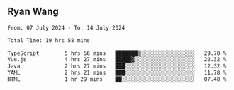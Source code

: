 ## Ryan Wang

<!--START_SECTION:waka-->

```txt
From: 07 July 2024 - To: 14 July 2024

Total Time: 19 hrs 58 mins

TypeScript        5 hrs 56 mins   ███████▒░░░░░░░░░░░░░░░░░   29.78 %
Vue.js            4 hrs 27 mins   █████▓░░░░░░░░░░░░░░░░░░░   22.32 %
Java              2 hrs 27 mins   ███░░░░░░░░░░░░░░░░░░░░░░   12.32 %
YAML              2 hrs 21 mins   ███░░░░░░░░░░░░░░░░░░░░░░   11.78 %
HTML              1 hr 29 mins    ██░░░░░░░░░░░░░░░░░░░░░░░   07.48 %
```

<!--END_SECTION:waka-->
